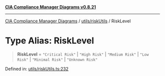 [**CIA Compliance Manager Diagrams v0.8.21**](../../../README.md)

***

[CIA Compliance Manager Diagrams](../../../modules.md) / [utils/riskUtils](../README.md) / RiskLevel

# Type Alias: RiskLevel

> **RiskLevel** = `"Critical Risk"` \| `"High Risk"` \| `"Medium Risk"` \| `"Low Risk"` \| `"Minimal Risk"` \| `"Unknown Risk"`

Defined in: [utils/riskUtils.ts:232](https://github.com/Hack23/cia-compliance-manager/blob/689e67e40bb6afe811128d672a0d7dd5fcbdaea5/src/utils/riskUtils.ts#L232)
